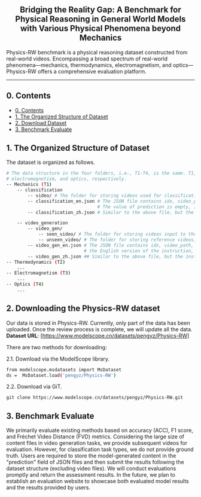 <div align="center">
    <h2> Bridging the Reality Gap: A Benchmark for Physical Reasoning in General World Models with Various Physical Phenomena beyond Mechanics </h2>
</div>
Physics-RW benchmark is a physical reasoning dataset constructed from real-world videos. Encompassing a broad spectrum of real-world phenomena—mechanics, thermodynamics, electromagnetism, and optics—Physics-RW offers a comprehensive evaluation platform.

-----
## 0. Contents
- [0. Contents](#0-contents)
- [1. The Organized Structure of Dataset](#1-the-organized-structure-of-dataset)
- [2. Download Dataset](#2-download-dataset)
- [3. Benchmark Evaluate](#3-benchmark-evaluate)

## 1. The Organized Structure of Dataset <a id="1-the-organized-structure-of-dataset"></a>
The dataset is organized as follows.
```bash
# The data structure in the four folders, i.e., T1-T4, is the same. T1, T2, T3, and T4 represent tasks in mechanics, thermodynamics,
# electromagnetism, and optics, respectively.
-- Mechanics (T1)
    -- classification
        -- video/ # The folder for storing videos used for classification tasks.
        -- classification_en.json # The JSON file contains idx, video_path, the English version of the instruction, and prediction.
                                  # The value of prediction is empty, intended to store the model's output.
        -- classification_zh.json # Similar to the above file, but the instructions are in Chinese.

    -- video_generation
        -- video_gen/
            -- seen_video/ # The folder for storing videos input to the model.
            -- unseen_video/ # The folder for storing reference videos, i.e., subsequent videos.
        -- video_gen_en.json # The JSON file contains idx, video_path, label_path (i.e., the path of subsequent video),
                             # the English version of the instruction, and num_predicted_frame.
        -- video_gen_zh.json ## Similar to the above file, but the instructions are in Chinese.
-- Thermodynamics (T2)
    ...
-- Electromagnetism (T3)
    ...
-- Optics (T4)
    ...
```
## 2. Downloading the Physics-RW dataset <a id="2-download-dataset"></a>
Our data is stored in Physics-RW. Currently, only part of the data has been uploaded. Once the review process is complete, we will update all the data. 
**Dataset URL**: [https://www.modelscope.cn/datasets/pengyz/Physics-RW]

There are two methods for downloading:

2.1. Download via the ModelScope library.
```bash
from modelscope.msdatasets import MsDataset
ds =  MsDataset.load('pengyz/Physics-RW')
```
2.2. Download via GiT.
```
git clone https://www.modelscope.cn/datasets/pengyz/Physics-RW.git
```
## 3. Benchmark Evaluate <a id="benchmark-evaluate"></a>
We primarily evaluate existing methods based on accuracy (ACC), F1 score, and Fréchet Video Distance (FVD) metrics. Considering the large size of content files in video generation tasks, we provide subsequent videos for evaluation. However, for classification task types, we do not provide ground truth. Users are required to store the model-generated content in the "prediction" field of JSON files and then submit the results following the dataset structure (excluding video files). We will conduct evaluations promptly and return the assessment results. In the future, we plan to establish an evaluation website to showcase both evaluated model results and the results provided by users.

